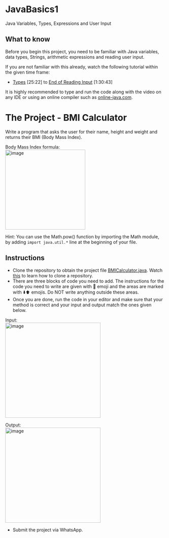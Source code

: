 # JavaBasics1
Java Variables, Types, Expressions and User Input

## What to know
Before you begin this project, you need to be familiar with Java variables, data types, Strings, arithmetic expressions and reading user input.  
  
If you are not familiar with this already, watch the following tutorial within the given time frame:  
- [Types](https://youtu.be/eIrMbAQSU34?t=1552) [25:22] to [End of Reading Input](https://youtu.be/eIrMbAQSU34?t=5140) [1:30:43]  
  
It is highly recommended to type and run the code along with the video on any IDE or using an online compiler such as [online-java.com](https://www.online-java.com/online_java_compiler).  
  
# The Project - BMI Calculator
Write a program that asks the user for their name, height and weight and returns their BMI (Body Mass Index).  

Body Mass Index formula:  
<img width="252" alt="image" src="https://user-images.githubusercontent.com/85291498/200608651-18568110-078b-4bdf-9682-5030b7c8a14d.png">

Hint: You can use the Math.pow() function by importing the Math module, by adding ``import java.util.*`` line at the beginning of your file.  

## Instructions
- Clone the repository to obtain the project file [BMICalculator.java](https://github.com/Github-Amity/JavaBasics1/blob/main/BMICalculator.java). Watch [this](https://screenrec.com/share/mYGUsDTH9F) to learn how to clone a repository.
- There are three blocks of code you need to add. The instructions for the code you need to write are given with 🔴 emoji and the areas are marked with ⬇️⬆️ emojis. Do NOT write anything outside these areas.
- Once you are done, run the code in your editor and make sure that your method is correct and your input and output match the ones given below.

Input:  
<img width="300" alt="image" src="https://user-images.githubusercontent.com/85291498/200606484-d6920615-535b-484a-af6a-5d97eb0e7243.png">

Output:  
<img width="300" alt="image" src="https://user-images.githubusercontent.com/85291498/200606687-3a2929fc-47d7-4f97-816c-95110ddf16fe.png">

- Submit the project via WhatsApp.
